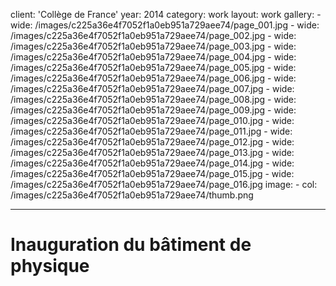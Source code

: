 client: 'Collège de France'
year: 2014
category: work
layout: work
gallery:
    -
        wide: /images/c225a36e4f7052f1a0eb951a729aee74/page_001.jpg
    -
        wide: /images/c225a36e4f7052f1a0eb951a729aee74/page_002.jpg
    -
        wide: /images/c225a36e4f7052f1a0eb951a729aee74/page_003.jpg
    -
        wide: /images/c225a36e4f7052f1a0eb951a729aee74/page_004.jpg
    -
        wide: /images/c225a36e4f7052f1a0eb951a729aee74/page_005.jpg
    -
        wide: /images/c225a36e4f7052f1a0eb951a729aee74/page_006.jpg
    -
        wide: /images/c225a36e4f7052f1a0eb951a729aee74/page_007.jpg
    -
        wide: /images/c225a36e4f7052f1a0eb951a729aee74/page_008.jpg
    -
        wide: /images/c225a36e4f7052f1a0eb951a729aee74/page_009.jpg
    -
        wide: /images/c225a36e4f7052f1a0eb951a729aee74/page_010.jpg
    -
        wide: /images/c225a36e4f7052f1a0eb951a729aee74/page_011.jpg
    -
        wide: /images/c225a36e4f7052f1a0eb951a729aee74/page_012.jpg
    -
        wide: /images/c225a36e4f7052f1a0eb951a729aee74/page_013.jpg
    -
        wide: /images/c225a36e4f7052f1a0eb951a729aee74/page_014.jpg
    -
        wide: /images/c225a36e4f7052f1a0eb951a729aee74/page_015.jpg
    -
        wide: /images/c225a36e4f7052f1a0eb951a729aee74/page_016.jpg
image:
    -
        col: /images/c225a36e4f7052f1a0eb951a729aee74/thumb.png

---
# Inauguration du bâtiment de physique